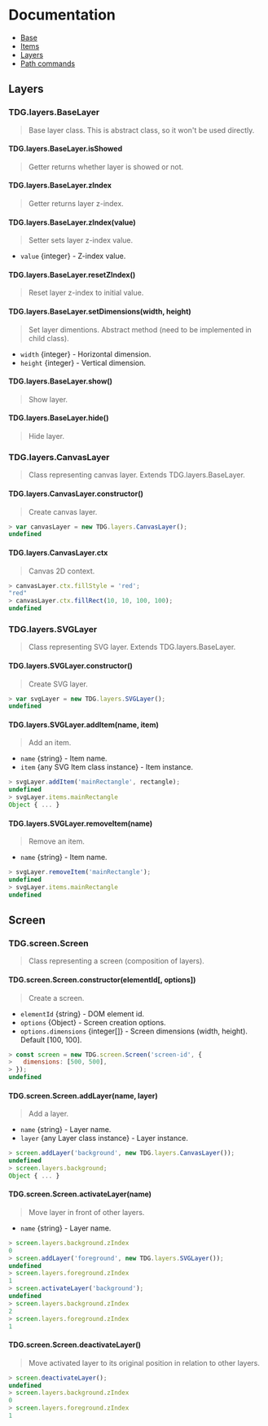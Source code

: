 # Documentation

- [Base](base)
- [Items](items)
- [Layers](layers)
- [Path commands](path_commands)



## Layers


### TDG.layers.BaseLayer

> Base layer class. This is abstract class, so it won't be used directly.


#### TDG.layers.BaseLayer.isShowed

> Getter returns whether layer is showed or not.


#### TDG.layers.BaseLayer.zIndex

> Getter returns layer z-index.


#### TDG.layers.BaseLayer.zIndex(value)

> Setter sets layer z-index value.

- `value` {integer} - Z-index value.


#### TDG.layers.BaseLayer.resetZIndex()

> Reset layer z-index to initial value.


#### TDG.layers.BaseLayer.setDimensions(width, height)

> Set layer dimentions. Abstract method (need to be implemented in child class).

- `width` {integer} - Horizontal dimension.
- `height` {integer} - Vertical dimension.


#### TDG.layers.BaseLayer.show()

> Show layer.


#### TDG.layers.BaseLayer.hide()

> Hide layer.


### TDG.layers.CanvasLayer

> Class representing canvas layer. Extends TDG.layers.BaseLayer.


#### TDG.layers.CanvasLayer.constructor()

> Create canvas layer.

```javascript
> var canvasLayer = new TDG.layers.CanvasLayer();
undefined
```


#### TDG.layers.CanvasLayer.ctx

> Canvas 2D context.

```javascript
> canvasLayer.ctx.fillStyle = 'red';
"red"
> canvasLayer.ctx.fillRect(10, 10, 100, 100);
undefined
```


### TDG.layers.SVGLayer

> Class representing SVG layer. Extends TDG.layers.BaseLayer.


#### TDG.layers.SVGLayer.constructor()

> Create SVG layer.

```javascript
> var svgLayer = new TDG.layers.SVGLayer();
undefined
```


#### TDG.layers.SVGLayer.addItem(name, item)

> Add an item.

- `name` {string} - Item name.
- `item` {any SVG Item class instance} - Item instance.

```javascript
> svgLayer.addItem('mainRectangle', rectangle);
undefined
> svgLayer.items.mainRectangle
Object { ... }
```


#### TDG.layers.SVGLayer.removeItem(name)

> Remove an item.

- `name` {string} - Item name.

```javascript
> svgLayer.removeItem('mainRectangle');
undefined
> svgLayer.items.mainRectangle
undefined
```



## Screen


### TDG.screen.Screen

> Class representing a screen (composition of layers).


#### TDG.screen.Screen.constructor(elementId[, options])

> Create a screen.

- `elementId` {string} - DOM element id.
- `options` {Object} - Screen creation options.
- `options.dimensions` {integer[]} - Screen dimensions (width, height). Default [100, 100].

```javascript
> const screen = new TDG.screen.Screen('screen-id', {
>   dimensions: [500, 500],
> });
undefined
```


#### TDG.screen.Screen.addLayer(name, layer)

> Add a layer.

- `name` {string} - Layer name.
- `layer` {any Layer class instance} - Layer instance.

```javascript
> screen.addLayer('background', new TDG.layers.CanvasLayer());
undefined
> screen.layers.background;
Object { ... }
```


#### TDG.screen.Screen.activateLayer(name)

> Move layer in front of other layers.

- `name` {string} - Layer name.

```javascript
> screen.layers.background.zIndex
0
> screen.addLayer('foreground', new TDG.layers.SVGLayer());
undefined
> screen.layers.foreground.zIndex
1
> screen.activateLayer('background');
undefined
> screen.layers.background.zIndex
2
> screen.layers.foreground.zIndex
1
```


#### TDG.screen.Screen.deactivateLayer()

> Move activated layer to its original position in relation to other layers.

```javascript
> screen.deactivateLayer();
undefined
> screen.layers.background.zIndex
0
> screen.layers.foreground.zIndex
1
```
